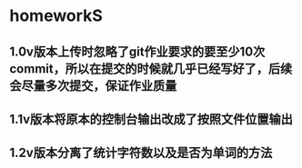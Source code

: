 # homeworkS

## 1.0v版本上传时忽略了git作业要求的要至少10次commit，所以在提交的时候就几乎已经写好了，后续会尽量多次提交，保证作业质量

## 1.1v版本将原本的控制台输出改成了按照文件位置输出

## 1.2v版本分离了统计字符数以及是否为单词的方法

